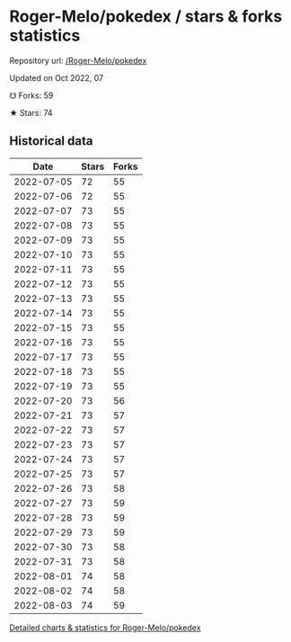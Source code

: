 # Roger-Melo/pokedex / stars & forks statistics

Repository url: [/Roger-Melo/pokedex](https://github.com/Roger-Melo/pokedex)

Updated on Oct 2022, 07

☋ Forks: 59

★ Stars: 74

## Historical data
| Date | Stars | Forks |
|------|-------|-------|
| 2022-07-05 | 72 | 55 | 
| 2022-07-06 | 72 | 55 | 
| 2022-07-07 | 73 | 55 | 
| 2022-07-08 | 73 | 55 | 
| 2022-07-09 | 73 | 55 | 
| 2022-07-10 | 73 | 55 | 
| 2022-07-11 | 73 | 55 | 
| 2022-07-12 | 73 | 55 | 
| 2022-07-13 | 73 | 55 | 
| 2022-07-14 | 73 | 55 | 
| 2022-07-15 | 73 | 55 | 
| 2022-07-16 | 73 | 55 | 
| 2022-07-17 | 73 | 55 | 
| 2022-07-18 | 73 | 55 | 
| 2022-07-19 | 73 | 55 | 
| 2022-07-20 | 73 | 56 | 
| 2022-07-21 | 73 | 57 | 
| 2022-07-22 | 73 | 57 | 
| 2022-07-23 | 73 | 57 | 
| 2022-07-24 | 73 | 57 | 
| 2022-07-25 | 73 | 57 | 
| 2022-07-26 | 73 | 58 | 
| 2022-07-27 | 73 | 59 | 
| 2022-07-28 | 73 | 59 | 
| 2022-07-29 | 73 | 59 | 
| 2022-07-30 | 73 | 58 | 
| 2022-07-31 | 73 | 58 | 
| 2022-08-01 | 74 | 58 | 
| 2022-08-02 | 74 | 58 | 
| 2022-08-03 | 74 | 59 | 


[Detailed charts & statistics for Roger-Melo/pokedex](https://reviewgithub.com/rep/Roger-Melo/pokedex)
